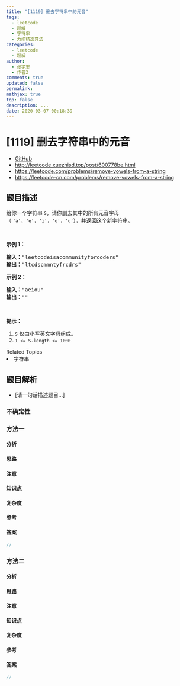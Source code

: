 ```yaml
---
title: "[1119] 删去字符串中的元音"
tags:
  - leetcode
  - 题解
  - 字符串
  - 力扣精选算法
categories:
  - leetcode
  - 题解
author:
  - 张学志
  - 作者2
comments: true
updated: false
permalink:
mathjax: true
top: false
description: ...
date: 2020-03-07 00:18:39
---
```



# [1119] 删去字符串中的元音
* [GitHub](https://github.com/algoboy101/LeetCodeCrowdsource/tree/master/_posts/QA/%5B1119%5D%20%E5%88%A0%E5%8E%BB%E5%AD%97%E7%AC%A6%E4%B8%B2%E4%B8%AD%E7%9A%84%E5%85%83%E9%9F%B3.md)
* http://leetcode.xuezhisd.top/post/600778be.html
* https://leetcode.com/problems/remove-vowels-from-a-string
* https://leetcode-cn.com/problems/remove-vowels-from-a-string


## 题目描述

<p>给你一个字符串&nbsp;<code>S</code>，请你删去其中的所有元音字母（&nbsp;<code>&#39;a&#39;</code>，<code>&#39;e&#39;</code>，<code>&#39;i&#39;</code>，<code>&#39;o&#39;</code>，<code>&#39;u&#39;</code>），并返回这个新字符串。</p>

<p>&nbsp;</p>

<p><strong>示例 1：</strong></p>

<pre><strong>输入：</strong>&quot;leetcodeisacommunityforcoders&quot;
<strong>输出：</strong>&quot;ltcdscmmntyfrcdrs&quot;
</pre>

<p><strong>示例 2：</strong></p>

<pre><strong>输入：</strong>&quot;aeiou&quot;
<strong>输出：</strong>&quot;&quot;
</pre>

<p>&nbsp;</p>

<p><strong>提示：</strong></p>

<ol>
	<li><code>S</code> 仅由小写英文字母组成。</li>
	<li><code>1 &lt;= S.length &lt;= 1000</code></li>
</ol>
<div><div>Related Topics</div><div><li>字符串</li></div></div>


## 题目解析
* [请一句话描述题目...]

### 不确定性


### 方法一

#### 分析

#### 思路

#### 注意

#### 知识点

#### 复杂度

#### 参考

#### 答案

```cpp
//
```


### 方法二

#### 分析

#### 思路

#### 注意

#### 知识点

#### 复杂度

#### 参考

#### 答案

```cpp
//
```


